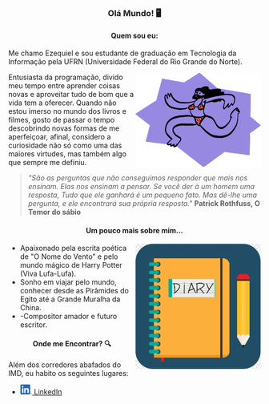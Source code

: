   <h3 align="center">Olá Mundo! 🖥</h3> 

  <h4 align="center"> Quem sou eu: </h4>

  Me chamo Ezequiel e sou estudante de graduação em Tecnologia da Informação pela UFRN (Universidade Federal do Rio Grande do Norte).

  <img align="right" alt="Ilustração de um doodle usando biquíni" src="./images/doodle.png" width="250">

  Entusiasta da programação, divido meu tempo entre aprender coisas novas e aproveitar tudo de bom que a vida tem a oferecer. Quando não estou imerso no mundo dos livros e filmes, gosto de passar o tempo descobrindo novas formas de me aperfeiçoar, afinal, considero a curiosidade não só como uma das maiores virtudes, mas também algo que sempre me definiu.
  
  >*"São as perguntas que não conseguimos responder que mais nos ensinam. Elas nos ensinam a pensar. Se você der à um homem uma resposta, Tudo que ele ganhará é um pequeno fato. Mas dê-lhe uma pergunta, e ele encontrará sua própria resposta."* **Patrick Rothfuss, O Temor do sábio**
  
  <h4 align="center">Um pouco mais sobre mim... </h4>
  <img align="right" alt="Ilustração de um diário" src="./images/Diary.png" width="250">
  <ul>
    <li>
      Apaixonado pela escrita poética de "O Nome do Vento" e pelo mundo mágico de Harry Potter (Viva Lufa-Lufa).
    </li>
    <li>
      Sonho em viajar pelo mundo, conhecer desde as Pirâmides do Egito até a Grande Muralha da China. 
    </li>
    <li>
         -Compositor amador e futuro escritor.
    </li>
  </ul>
  <h4 align="center">Onde me Encontrar? 🔍</h4>

  Além dos corredores abafados do IMD, eu habito os seguintes lugares:

  - <a href="www.linkedin.com/in/ezequielmorais" title="Meu perfil no LinkedIn"><img alt="Logotipo do LinkedIn" height="20" src="./images/linkedin-logo.png"> LinkedIn</a>

